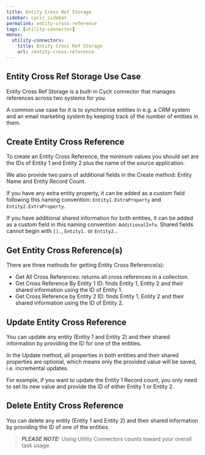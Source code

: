 ```yaml
---
title: Entity Cross Ref Storage
sidebar: cyclr_sidebar
permalink: entity-cross-reference
tags: [utility-connector]
menus:
  utility-connectors:
    title: Entity Cross Ref Storage
    url: /entity-cross-reference
---
```


## Entity Cross Ref Storage Use Case

Entity Cross Ref Storage is a built-in Cyclr connector that manages references across two systems for you.

A common use case for it is to synchronise entities in e.g. a CRM system and an email marketing system by keeping track of the number of entities in them.

## Create Entity Cross Reference

To create an Entity Cross Reference, the minimum values you should set are the IDs of Entity 1 and Entity 2 plus the name of the source application.

We also provide two pairs of additional fields in the Create method: Entity Name and Entity Record Count.

If you have any extra entity property, it can be added as a custom field following this naming convention: `Entity1.ExtraProperty` and `Entity2.ExtraProperty`.

If you have additional shared information for both entities, it can be added as a custom field in this naming convention: `AdditionalInfo`. Shared fields cannot begin with `[].`, `Entity1.` or `Entity2.`.

## Get Entity Cross Reference(s)

There are three methods for getting Entity Cross Reference(s):

- Get All Cross References: returns all cross references in a collection.
- Get Cross Reference By Entity 1 ID: finds Entity 1, Entity 2 and their shared information using the ID of Entity 1.
- Get Cross Reference by Entity 2 ID: finds Entity 1, Entity 2 and their shared information using the ID of Entity 2.

## Update Entity Cross Reference

You can update any entity (Entity 1 and Entity 2) and their shared information by providing the ID for one of the entities.

In the Update method, all properties in both entities and their shared properties are optional, which means only the provided value will be saved, i.e. incremental updates.

For example, if you want to update the Entity 1 Record count, you only need to set its new value and provide the ID of either Entity 1 or Entity 2.

## Delete Entity Cross Reference

You can delete any entity (Entity 1 and Entity 2) and their shared information by providing the ID of one of the entities.

> **_PLEASE NOTE:_** Using Utility Connectors counts toward your overall task usage.
